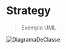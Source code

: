 # Strategy

>Exemplo UML

![DiagramaDeClasse](https://github.com/RebecaGama/Bertoti/assets/102360635/cad9cfe6-b588-4d79-8662-d07b38b027a1)
